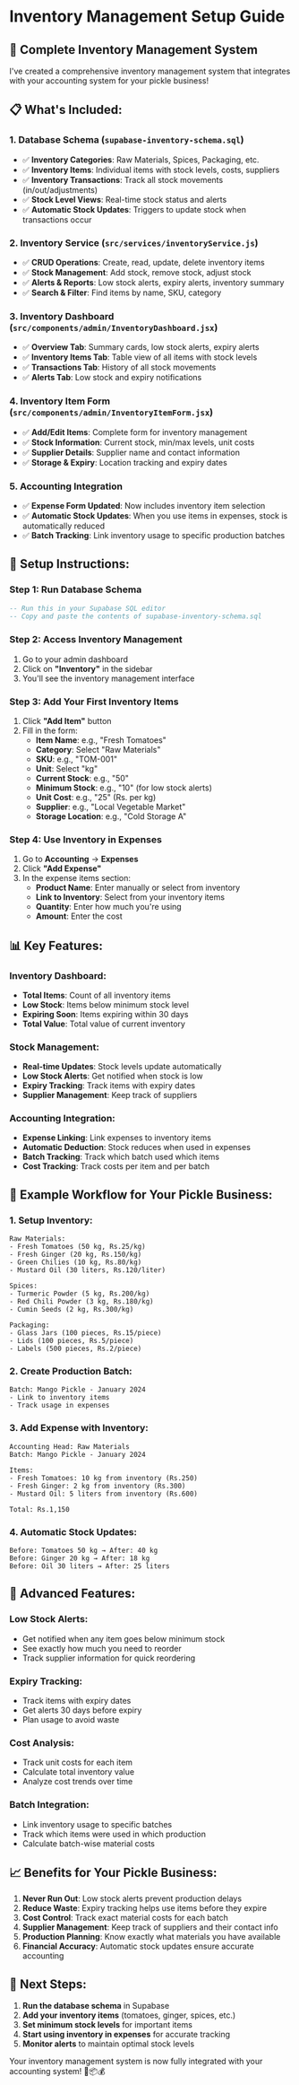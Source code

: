 # Inventory Management Setup Guide

## 🎯 **Complete Inventory Management System**

I've created a comprehensive inventory management system that integrates with your accounting system for your pickle business!

## 📋 **What's Included:**

### **1. Database Schema (`supabase-inventory-schema.sql`)**
- ✅ **Inventory Categories**: Raw Materials, Spices, Packaging, etc.
- ✅ **Inventory Items**: Individual items with stock levels, costs, suppliers
- ✅ **Inventory Transactions**: Track all stock movements (in/out/adjustments)
- ✅ **Stock Level Views**: Real-time stock status and alerts
- ✅ **Automatic Stock Updates**: Triggers to update stock when transactions occur

### **2. Inventory Service (`src/services/inventoryService.js`)**
- ✅ **CRUD Operations**: Create, read, update, delete inventory items
- ✅ **Stock Management**: Add stock, remove stock, adjust stock
- ✅ **Alerts & Reports**: Low stock alerts, expiry alerts, inventory summary
- ✅ **Search & Filter**: Find items by name, SKU, category

### **3. Inventory Dashboard (`src/components/admin/InventoryDashboard.jsx`)**
- ✅ **Overview Tab**: Summary cards, low stock alerts, expiry alerts
- ✅ **Inventory Items Tab**: Table view of all items with stock levels
- ✅ **Transactions Tab**: History of all stock movements
- ✅ **Alerts Tab**: Low stock and expiry notifications

### **4. Inventory Item Form (`src/components/admin/InventoryItemForm.jsx`)**
- ✅ **Add/Edit Items**: Complete form for inventory management
- ✅ **Stock Information**: Current stock, min/max levels, unit costs
- ✅ **Supplier Details**: Supplier name and contact information
- ✅ **Storage & Expiry**: Location tracking and expiry dates

### **5. Accounting Integration**
- ✅ **Expense Form Updated**: Now includes inventory item selection
- ✅ **Automatic Stock Updates**: When you use items in expenses, stock is automatically reduced
- ✅ **Batch Tracking**: Link inventory usage to specific production batches

## 🚀 **Setup Instructions:**

### **Step 1: Run Database Schema**
```sql
-- Run this in your Supabase SQL editor
-- Copy and paste the contents of supabase-inventory-schema.sql
```

### **Step 2: Access Inventory Management**
1. Go to your admin dashboard
2. Click on **"Inventory"** in the sidebar
3. You'll see the inventory management interface

### **Step 3: Add Your First Inventory Items**
1. Click **"Add Item"** button
2. Fill in the form:
   - **Item Name**: e.g., "Fresh Tomatoes"
   - **Category**: Select "Raw Materials"
   - **SKU**: e.g., "TOM-001"
   - **Unit**: Select "kg"
   - **Current Stock**: e.g., "50"
   - **Minimum Stock**: e.g., "10" (for low stock alerts)
   - **Unit Cost**: e.g., "25" (Rs. per kg)
   - **Supplier**: e.g., "Local Vegetable Market"
   - **Storage Location**: e.g., "Cold Storage A"

### **Step 4: Use Inventory in Expenses**
1. Go to **Accounting** → **Expenses**
2. Click **"Add Expense"**
3. In the expense items section:
   - **Product Name**: Enter manually or select from inventory
   - **Link to Inventory**: Select from your inventory items
   - **Quantity**: Enter how much you're using
   - **Amount**: Enter the cost

## 📊 **Key Features:**

### **Inventory Dashboard:**
- **Total Items**: Count of all inventory items
- **Low Stock**: Items below minimum stock level
- **Expiring Soon**: Items expiring within 30 days
- **Total Value**: Total value of current inventory

### **Stock Management:**
- **Real-time Updates**: Stock levels update automatically
- **Low Stock Alerts**: Get notified when stock is low
- **Expiry Tracking**: Track items with expiry dates
- **Supplier Management**: Keep track of suppliers

### **Accounting Integration:**
- **Expense Linking**: Link expenses to inventory items
- **Automatic Deduction**: Stock reduces when used in expenses
- **Batch Tracking**: Track which batch used which items
- **Cost Tracking**: Track costs per item and per batch

## 🥒 **Example Workflow for Your Pickle Business:**

### **1. Setup Inventory:**
```
Raw Materials:
- Fresh Tomatoes (50 kg, Rs.25/kg)
- Fresh Ginger (20 kg, Rs.150/kg)
- Green Chilies (10 kg, Rs.80/kg)
- Mustard Oil (30 liters, Rs.120/liter)

Spices:
- Turmeric Powder (5 kg, Rs.200/kg)
- Red Chili Powder (3 kg, Rs.180/kg)
- Cumin Seeds (2 kg, Rs.300/kg)

Packaging:
- Glass Jars (100 pieces, Rs.15/piece)
- Lids (100 pieces, Rs.5/piece)
- Labels (500 pieces, Rs.2/piece)
```

### **2. Create Production Batch:**
```
Batch: Mango Pickle - January 2024
- Link to inventory items
- Track usage in expenses
```

### **3. Add Expense with Inventory:**
```
Accounting Head: Raw Materials
Batch: Mango Pickle - January 2024

Items:
- Fresh Tomatoes: 10 kg from inventory (Rs.250)
- Fresh Ginger: 2 kg from inventory (Rs.300)
- Mustard Oil: 5 liters from inventory (Rs.600)

Total: Rs.1,150
```

### **4. Automatic Stock Updates:**
```
Before: Tomatoes 50 kg → After: 40 kg
Before: Ginger 20 kg → After: 18 kg
Before: Oil 30 liters → After: 25 liters
```

## 🔧 **Advanced Features:**

### **Low Stock Alerts:**
- Get notified when any item goes below minimum stock
- See exactly how much you need to reorder
- Track supplier information for quick reordering

### **Expiry Tracking:**
- Track items with expiry dates
- Get alerts 30 days before expiry
- Plan usage to avoid waste

### **Cost Analysis:**
- Track unit costs for each item
- Calculate total inventory value
- Analyze cost trends over time

### **Batch Integration:**
- Link inventory usage to specific batches
- Track which items were used in which production
- Calculate batch-wise material costs

## 📈 **Benefits for Your Pickle Business:**

1. **Never Run Out**: Low stock alerts prevent production delays
2. **Reduce Waste**: Expiry tracking helps use items before they expire
3. **Cost Control**: Track exact material costs for each batch
4. **Supplier Management**: Keep track of suppliers and their contact info
5. **Production Planning**: Know exactly what materials you have available
6. **Financial Accuracy**: Automatic stock updates ensure accurate accounting

## 🎯 **Next Steps:**

1. **Run the database schema** in Supabase
2. **Add your inventory items** (tomatoes, ginger, spices, etc.)
3. **Set minimum stock levels** for important items
4. **Start using inventory in expenses** for accurate tracking
5. **Monitor alerts** to maintain optimal stock levels

Your inventory management system is now fully integrated with your accounting system! 🥒📦💰
